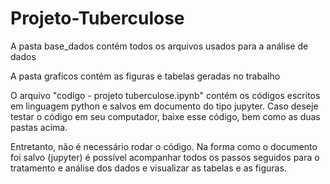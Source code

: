 # Projeto-Tuberculose

A pasta base_dados contém todos os arquivos usados para a análise de dados

A pasta graficos contém as figuras e tabelas geradas no trabalho

O arquivo "codigo - projeto tuberculose.ipynb" contém os códigos escritos em linguagem python e salvos em documento do tipo jupyter. Caso deseje testar o código em seu computador, baixe  esse código, bem como as duas pastas acima.

Entretanto, não é necessário rodar o código. Na forma como o documento foi salvo (jupyter) é possível acompanhar todos os passos seguidos para o tratamento e análise dos dados e visualizar as tabelas e as figuras.
